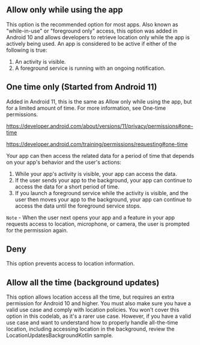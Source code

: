 
## Allow only while using the app
This option is the recommended option for most apps. Also known as "while-in-use" or "foreground only" access, this option was added in Android 10 and allows developers to retrieve location only while the app is actively being used. 
An app is considered to be active if either of the following is true:
1. An activity is visible.
2. A foreground service is running with an ongoing notification.

## One time only (Started from Android 11)
Added in Android 11, this is the same as Allow only while using the app, but for a limited amount of time. For more information, see One-time permissions.


https://developer.android.com/about/versions/11/privacy/permissions#one-time

https://developer.android.com/training/permissions/requesting#one-time

Your app can then access the related data for a period of time that depends on your app's behavior and the user's actions:

1. While your app's activity is visible, your app can access the data.
2. If the user sends your app to the background, your app can continue to access the data for a short period of time.
3. If you launch a foreground service while the activity is visible, and the user then moves your app to the background, your app can continue to access the data until the foreground service stops.

`Note` - When the user next opens your app and a feature in your app requests access to location, microphone, or camera, the user is prompted for the permission again.


## Deny
This option prevents access to location information.

## Allow all the time (background updates)
This option allows location access all the time, but requires an extra permission for Android 10 and higher. You must also make sure you have a valid use case and comply with location policies. You won't cover this option in this codelab, as it's a rarer use case. However, if you have a valid use case and want to understand how to properly handle all-the-time location, including accessing location in the background, review the LocationUpdatesBackgroundKotlin sample.
